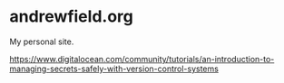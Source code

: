 # andrewfield.org
My personal site.

https://www.digitalocean.com/community/tutorials/an-introduction-to-managing-secrets-safely-with-version-control-systems
